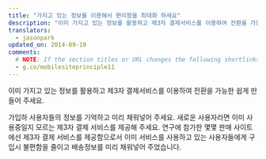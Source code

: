 ```yaml
---
title: "가지고 있는 정보를 이용해서 편리함을 최대화 하세요"
description: "이미 가지고 있는 정보를 활용하고 제3자 결제서비스를 이용하여 전환을 가능한 쉽게 만들어 주세요."
translators:
  - jasonpark
updated_on: 2014-09-19
comments:
  # NOTE: If the section titles or URL changes the following shortlinks must be updated
  - g.co/mobilesiteprinciple11
---
```


<p class="intro">
  이미 가지고 있는 정보를 활용하고 제3자 결제서비스를 이용하여 전환을 가능한 쉽게 만들어 주세요.
</p>

가입하 사용자들의 정보를 기억하고 미리 채워넣어 주세요.  새로운 사용자라면 이미 사용중일지 모르는 제3자 결제
서비스를 제공해 주세요. 연구에 참가한 몇몇 판매 사이트에선 제3자 결제 서비스를 제공함으로서 이미 서비스를
사용하고 있는 사용자들에게 구입시 불편함을 줄이고 배송정보를 미리 채워넣어 주었습니다.

